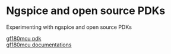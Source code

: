 # Ngspice and open source PDKs
Experimenting with ngspice and open source PDKs<br>

[gf180mcu pdk](https://github.com/google/gf180mcu-pdk])<br>
[gf180mcu documentations](https://gf180mcu-pdk.readthedocs.io)
